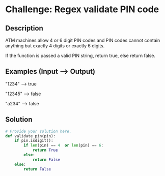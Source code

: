 # Challenge: Regex validate PIN code

## Description

ATM machines allow 4 or 6 digit PIN codes and PIN codes cannot contain anything but exactly 4 digits or exactly 6 digits.

If the function is passed a valid PIN string, return true, else return false.

## Examples (Input --> Output)

"1234"   -->  true

"12345"  -->  false

"a234"   -->  false

## Solution

```python
# Provide your solution here.
def validate_pin(pin):
    if pin.isdigit():
        if len(pin) == 4  or len(pin) == 6:
            return True
        else:
            return False
    else:
        return False
        
